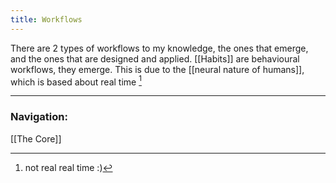 ```yaml
---
title: Workflows
---
```


There are 2 types of workflows to my knowledge, the ones that emerge, and the ones that are designed and applied.
[[Habits]] are behavioural workflows, they emerge. This is due to the [[neural nature of humans]], which is based about real time [^1]


---
### Navigation:
[[The Core]]
[^1]: not real real time :)